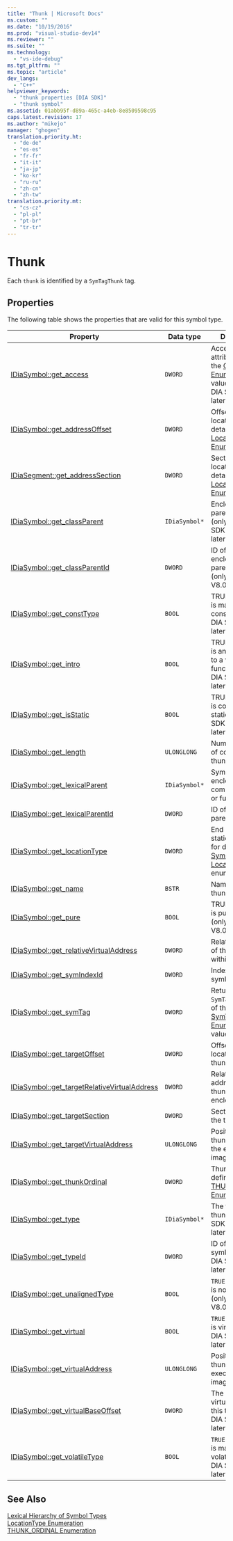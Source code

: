 ```yaml
---
title: "Thunk | Microsoft Docs"
ms.custom: ""
ms.date: "10/19/2016"
ms.prod: "visual-studio-dev14"
ms.reviewer: ""
ms.suite: ""
ms.technology: 
  - "vs-ide-debug"
ms.tgt_pltfrm: ""
ms.topic: "article"
dev_langs: 
  - "C++"
helpviewer_keywords: 
  - "thunk properties [DIA SDK]"
  - "thunk symbol"
ms.assetid: 01abb95f-d89a-465c-a4eb-8e8509598c95
caps.latest.revision: 17
ms.author: "mikejo"
manager: "ghogen"
translation.priority.ht: 
  - "de-de"
  - "es-es"
  - "fr-fr"
  - "it-it"
  - "ja-jp"
  - "ko-kr"
  - "ru-ru"
  - "zh-cn"
  - "zh-tw"
translation.priority.mt: 
  - "cs-cz"
  - "pl-pl"
  - "pt-br"
  - "tr-tr"
---
```

# Thunk
Each `thunk` is identified by a `SymTagThunk` tag.  
  
## Properties  
 The following table shows the properties that are valid for this symbol type.  
  
|Property|Data type|Description|  
|--------------|---------------|-----------------|  
|[IDiaSymbol::get_access](../debugger/idiasymbol--get_access.md)|`DWORD`|Access modifier attribute, one of the [CV_access_e Enumeration](../debugger/cv_access_e.md) values (only in DIA SDK V8.0 or later).|  
|[IDiaSymbol::get_addressOffset](../debugger/idiasymbol--get_addressoffset.md)|`DWORD`|Offset part of location; for details, see the [LocationType Enumeration](../debugger/locationtype.md).|  
|[IDiaSegment::get_addressSection](../debugger/idiasegment--get_addresssection.md)|`DWORD`|Section part of location; for details, see the [LocationType Enumeration](../debugger/locationtype.md).|  
|[IDiaSymbol::get_classParent](../debugger/idiasymbol--get_classparent.md)|`IDiaSymbol*`|Enclosing class parent, if any (only under DIA SDK V8.0 or later).|  
|[IDiaSymbol::get_classParentId](../debugger/idiasymbol--get_classparentid.md)|`DWORD`|ID of the enclosing class parent symbol (only in DIA SDK V8.0 or later).|  
|[IDiaSymbol::get_constType](../debugger/idiasymbol--get_consttype.md)|`BOOL`|TRUE if the thunk is marked as constant (only in DIA SDK V8.0 or later).|  
|[IDiaSymbol::get_intro](../debugger/idiasymbol--get_intro.md)|`BOOL`|TRUE if the thunk is an introduction to a virtual function (only in DIA SDK V8.0 or later)|  
|[IDiaSymbol::get_isStatic](../debugger/idiasymbol--get_isstatic.md)|`BOOL`|TRUE if the thunk is considered static (only in DIA SDK V8.0 or later).|  
|[IDiaSymbol::get_length](../debugger/idiasymbol--get_length.md)|`ULONGLONG`|Number of bytes of code in the thunk.|  
|[IDiaSymbol::get_lexicalParent](../debugger/idiasymbol--get_lexicalparent.md)|`IDiaSymbol*`|Symbol for the enclosing compiland, block, or function.|  
|[IDiaSymbol::get_lexicalParentId](../debugger/idiasymbol--get_lexicalparentid.md)|`DWORD`|ID of the lexical parent symbol.|  
|[IDiaSymbol::get_locationType](../debugger/idiasymbol--get_locationtype.md)|`DWORD`|End points have static location; for details, see [Symbol Locations](../debugger/symbol-locations.md) enumeration.|  
|[IDiaSymbol::get_name](../debugger/idiasymbol--get_name.md)|`BSTR`|Name of the thunk.|  
|[IDiaSymbol::get_pure](../debugger/idiasymbol--get_pure.md)|`BOOL`|TRUE if the thunk is purely virtual (only in DIA SDK V8.0 or later).|  
|[IDiaSymbol::get_relativeVirtualAddress](../debugger/idiasymbol--get_relativevirtualaddress.md)|`DWORD`|Relative position of this thunk within its module.|  
|[IDiaSymbol::get_symIndexId](../debugger/idiasymbol--get_symindexid.md)|`DWORD`|Index ID of symbol.|  
|[IDiaSymbol::get_symTag](../debugger/idiasymbol--get_symtag.md)|`DWORD`|Returns `SymTagThunk` (one of the [SymTagEnum Enumeration](../debugger/symtagenum.md) values).|  
|[IDiaSymbol::get_targetOffset](../debugger/idiasymbol--get_targetoffset.md)|`DWORD`|Offset part of location of the thunk target.|  
|[IDiaSymbol::get_targetRelativeVirtualAddress](../debugger/idiasymbol--get_targetrelativevirtualaddress.md)|`DWORD`|Relative virtual address of the thunk target in its enclosing block.|  
|[IDiaSymbol::get_targetSection](../debugger/idiasymbol--get_targetsection.md)|`DWORD`|Section part of the thunk target.|  
|[IDiaSymbol::get_targetVirtualAddress](../debugger/idiasymbol--get_targetvirtualaddress.md)|`ULONGLONG`|Position of the thunk target in the executable image.|  
|[IDiaSymbol::get_thunkOrdinal](../debugger/idiasymbol--get_thunkordinal.md)|`DWORD`|Thunk type, as defined by the [THUNK_ORDINAL Enumeration](../debugger/thunk_ordinal.md).|  
|[IDiaSymbol::get_type](../debugger/idiasymbol--get_type.md)|`IDiaSymbol*`|The type of this thunk (only in DIA SDK V8.0 or later).|  
|[IDiaSymbol::get_typeId](../debugger/idiasymbol--get_typeid.md)|`DWORD`|ID of the type symbol (only in DIA SDK V8.0 or later).|  
|[IDiaSymbol::get_unalignedType](../debugger/idiasymbol--get_unalignedtype.md)|`BOOL`|`TRUE` if the thunk is not aligned (only in DIA SDK V8.0 or later),|  
|[IDiaSymbol::get_virtual](../debugger/idiasymbol--get_virtual.md)|`BOOL`|`TRUE` if the thunk is virtual (only in DIA SDK V8.0 or later).|  
|[IDiaSymbol::get_virtualAddress](../debugger/idiasymbol--get_virtualaddress.md)|`ULONGLONG`|Position of this thunk within the executable image.|  
|[IDiaSymbol::get_virtualBaseOffset](../debugger/idiasymbol--get_virtualbaseoffset.md)|`DWORD`|The offset in the virtual table to this thunk (only in DIA SDK V8.0 or later).|  
|[IDiaSymbol::get_volatileType](../debugger/idiasymbol--get_volatiletype.md)|`BOOL`|`TRUE` if the thunk is marked as volatile (only in DIA SDK V8.0 or later).|  
  
## See Also  
 [Lexical Hierarchy of Symbol Types](../debugger/lexical-hierarchy-of-symbol-types.md)   
 [LocationType Enumeration](../debugger/locationtype.md)   
 [THUNK_ORDINAL Enumeration](../debugger/thunk_ordinal.md)